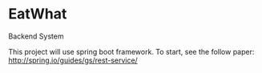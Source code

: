 # EatWhat
Backend System

This project will use spring boot framework. To start, see the follow paper:
http://spring.io/guides/gs/rest-service/
